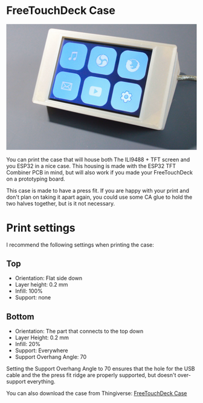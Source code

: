 # FreeTouchDeck Case

![](freetouchdeck_case1.jpg)

You can print the case that will house both The ILI9488 + TFT screen and you ESP32 in a nice case. This housing is made with the ESP32 TFT Combiner PCB in mind, but will also work if you made your FreeTouchDeck on a prototyping board.

This case is made to have a press fit. If you are happy with your print and don't plan on taking it apart again, you could use some CA glue to hold the two halves together, but is it not necessary.

# Print settings

I recommend the following settings when printing the case:

## Top
- Orientation: Flat side down
- Layer height: 0.2 mm
- Infill: 100%
- Support: none

## Bottom
- Orientation: The part that connects to the top down
- Layer Height: 0.2 mm
- Infill: 20%
- Support: Everywhere
- Support Overhang Angle: 70

Setting the Support Overhang Angle to 70 ensures that the hole for the USB cable and the the press fit ridge are properly supported, but doesn't over-support everything.

You can also download the case from Thingiverse: [FreeTouchDeck Case](https://www.thingiverse.com/thing:4661069)